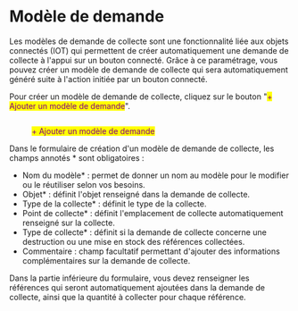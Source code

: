 # Modèle de demande

Les modèles de demande de collecte sont une fonctionnalité liée aux objets connectés (IOT) qui permettent de créer automatiquement une demande de collecte à l'appui sur un bouton connecté. Grâce à ce paramétrage, vous pouvez créer un modèle de demande de collecte qui sera automatiquement généré suite à l'action initiée par un bouton connecté.

Pour créer un modèle de demande de collecte, cliquez sur le bouton "<mark style="color:purple;">+ Ajouter un modèle de demande</mark>". &#x20;

<figure><img src="../../../../.gitbook/assets/Capture d&#x27;écran 2024-07-02 135135.png" alt=""><figcaption><p><mark style="color:purple;">+ Ajouter un modèle de demande</mark></p></figcaption></figure>

Dans le formulaire de création d'un modèle de demande de collecte, les champs annotés \* sont obligatoires :

* Nom du modèle\* : permet de donner un nom au modèle pour le modifier ou le réutiliser selon vos besoins.
* Objet\* : définit l'objet renseigné dans la demande de collecte.&#x20;
* Type de la collecte\* : définit le type de la collecte.
* Point de collecte\* : définit l'emplacement de collecte automatiquement renseigné sur la collecte.
* Type de collecte\* : définit si la demande de collecte concerne une destruction ou une mise en stock des références collectées.
* Commentaire : champ facultatif permettant d'ajouter des informations complémentaires sur la demande de collecte.

Dans la partie inférieure du formulaire, vous devez renseigner les références qui seront automatiquement ajoutées dans la demande de collecte, ainsi que la quantité à collecter pour chaque référence.
